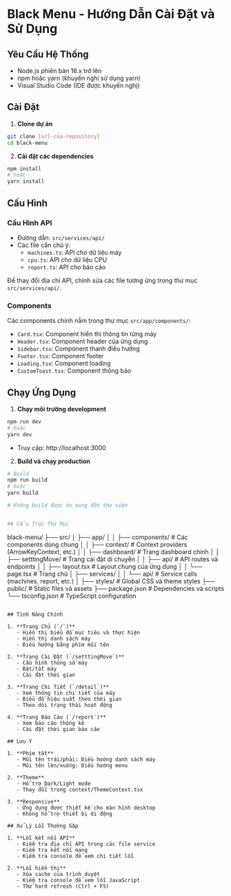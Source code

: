 # Black Menu - Hướng Dẫn Cài Đặt và Sử Dụng

## Yêu Cầu Hệ Thống
- Node.js phiên bản 16.x trở lên
- npm hoặc yarn (khuyến nghị sử dụng yarn)
- Visual Studio Code (IDE được khuyến nghị)

## Cài Đặt

1. **Clone dự án**
```bash
git clone [url-của-repository]
cd black-menu
```

2. **Cài đặt các dependencies**
```bash
npm install
# hoặc
yarn install
```

## Cấu Hình

### Cấu Hình API
- Đường dẫn: `src/services/api/`
- Các file cần chú ý:
  - `machines.ts`: API cho dữ liệu máy
  - `cpu.ts`: API cho dữ liệu CPU
  - `report.ts`: API cho báo cáo

Để thay đổi địa chỉ API, chỉnh sửa các file tương ứng trong thư mục `src/services/api/`.

### Components
Các components chính nằm trong thư mục `src/app/components/`:
- `Card.tsx`: Component hiển thị thông tin từng máy
- `Header.tsx`: Component header của ứng dụng
- `Sidebar.tsx`: Component thanh điều hướng
- `Footer.tsx`: Component footer
- `Loading.tsx`: Component loading
- `CustomToast.tsx`: Component thông báo

## Chạy Ứng Dụng

1. **Chạy môi trường development**
```bash
npm run dev
# hoặc
yarn dev
```
- Truy cập: http://localhost:3000

2. **Build và chạy production**
```bash
# Build
npm run build
# hoặc
yarn build

# Không build được do xung đột thư viện


## Cấu Trúc Thư Mục

```
black-menu/
├── src/
│   ├── app/
│   │   ├── components/     # Các components dùng chung
│   │   ├── context/        # Context providers (ArrowKeyContext, etc.)
│   │   ├── dashboard/      # Trang dashboard chính
│   │   ├── setttingMove/   # Trang cài đặt di chuyển
│   │   ├── api/           # API routes và endpoints
│   │   ├── layout.tsx     # Layout chung của ứng dụng
│   │   └── page.tsx       # Trang chủ
│   ├── services/
│   │   └── api/          # Service calls (machines, report, etc.)
│   ├── styles/           # Global CSS và theme styles
├── public/              # Static files và assets
├── package.json        # Dependencies và scripts
└── tsconfig.json      # TypeScript configuration
```

## Tính Năng Chính

1. **Trang Chủ (`/`)**
   - Hiển thị biểu đồ mục tiêu và thực hiện
   - Hiển thị danh sách máy
   - Điều hướng bằng phím mũi tên

2. **Trang Cài Đặt (`/setttingMove`)**
   - Cấu hình thông số máy
   - Bật/tắt máy
   - Cài đặt thời gian

3. **Trang Chi Tiết (`/detail`)**
   - Xem thông tin chi tiết của máy
   - Biểu đồ hiệu suất theo thời gian
   - Theo dõi trạng thái hoạt động

4. **Trang Báo Cáo (`/report`)**
   - Xem báo cáo thống kê
   - Cài đặt thời gian báo cáo

## Lưu Ý

1. **Phím tắt**
   - Mũi tên trái/phải: Điều hướng danh sách máy
   - Mũi tên lên/xuống: Điều hướng menu

2. **Theme**
   - Hỗ trợ Dark/Light mode
   - Thay đổi trong context/ThemeContext.tsx

3. **Responsive**
   - Ứng dụng được thiết kế cho màn hình desktop
   - Không hỗ trợ thiết bị di động

## Xử Lý Lỗi Thường Gặp

1. **Lỗi kết nối API**
   - Kiểm tra địa chỉ API trong các file service
   - Kiểm tra kết nối mạng
   - Kiểm tra console để xem chi tiết lỗi

2. **Lỗi hiển thị**
   - Xóa cache của trình duyệt
   - Kiểm tra console để xem lỗi JavaScript
   - Thử hard refresh (Ctrl + F5)
